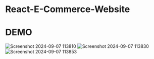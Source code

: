 # React-E-Commerce-Website
# DEMO

![Screenshot 2024-09-07 113810](https://github.com/user-attachments/assets/03f2ed6e-036c-4392-b00c-6ba6af024b24)
![Screenshot 2024-09-07 113830](https://github.com/user-attachments/assets/f034e3f1-a8f3-4312-ba60-f2a2ffffc13f)
![Screenshot 2024-09-07 113853](https://github.com/user-attachments/assets/e6348b76-31fe-494b-9022-d6db3ee65782)
